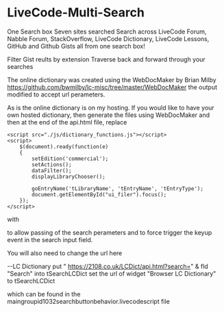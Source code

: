 # LiveCode-Multi-Search

One Search box Seven sites searched
Search across
LiveCode Forum, Nabble Forum, StackOverflow, LiveCode Dictionary, LiveCode Lessons, GitHub and Github Gists all from one search box!

Filter Gist reults by extension
Traverse back and forward through your searches

The online dictionary was created using the WebDocMaker by 
Brian Milby https://github.com/bwmilby/lc-misc/tree/master/WebDocMaker
the output modified to accept url perameters.

As is the online dictionary is on my hosting. If you would like to have your own hosted dictionary, then generate the files using WebDocMaker and then at the end of the api.html file, replace

<script charset="UTF-8" src="./built_api.js"></script>  
	<script src="./js/dictionary_functions.js"></script>	
	<script>
		$(document).ready(function(e)
		{
			setEdition('commercial');
			setActions();
			dataFilter();
			displayLibraryChooser();
			
			goEntryName('tLibraryName', 'tEntryName', 'tEntryType');
			document.getElementById("ui_filer").focus();
		});
	</script>
  
  with
  
<script>
function getURLParameter(e) {
  return decodeURI((new RegExp(e + "=(.+?)(&|$)").exec(location.search) || [, ""])[1]);
}

if (getURLParameter("search") === "") {
  console.log("No URL param value found.");
} else {


document.getElementById("ui_filer").value = getURLParameter("search");
}
</script>

<script>
$(document).ready(function() {

setEdition('commercial');
            setActions();
            dataFilter();
            displayLibraryChooser();

            goEntryName('tLibraryName', 'tEntryName', 'tEntryType');
            document.getElementById("ui_filer").focus();
            $('#ui_filer').keyup();


});
</script>

to allow passing of the search perameters and to force trigger the keyup event in the search input field.

You will also need to change the url here

--LC Dictionary
   put "   https://2108.co.uk/LCDict/api.html?search=" & fld "Search" into tSearchLCDict
   set the url of widget "Browser LC Dictionary" to tSearchLCDict
   
which can be found in the maingroupid1032searchbuttonbehavior.livecodescript file
